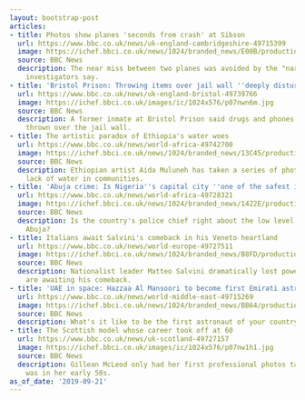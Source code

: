 ```yaml
---
layout: bootstrap-post
articles:
- title: Photos show planes 'seconds from crash' at Sibson
  url: https://www.bbc.co.uk/news/uk-england-cambridgeshire-49715399
  image: https://ichef.bbci.co.uk/news/1024/branded_news/E00B/production/_108855375_91c9a74b-d2a4-4a9e-aca8-96c8908ec6c0.jpg
  source: BBC News
  description: The near miss between two planes was avoided by the "narrowest margin",
    investigators say.
- title: 'Bristol Prison: Throwing items over jail wall ''deeply disturbing'''
  url: https://www.bbc.co.uk/news/uk-england-bristol-49739766
  image: https://ichef.bbci.co.uk/images/ic/1024x576/p07nwn6m.jpg
  source: BBC News
  description: A former inmate at Bristol Prison said drugs and phones were often
    thrown over the jail wall.
- title: The artistic paradox of Ethiopia's water woes
  url: https://www.bbc.co.uk/news/world-africa-49742700
  image: https://ichef.bbci.co.uk/news/1024/branded_news/13C45/production/_108856908_med164_600px6.jpg
  source: BBC News
  description: Ethiopian artist Aida Muluneh has taken a series of photos about the
    lack of water in communities.
- title: 'Abuja crime: Is Nigeria''s capital city ''one of the safest in the world''?'
  url: https://www.bbc.co.uk/news/world-africa-49728321
  image: https://ichef.bbci.co.uk/news/1024/branded_news/1422E/production/_108887428_nigeria-v2-realitycheck_quoteverdict_new.jpg
  source: BBC News
  description: Is the country's police chief right about the low level of crime in
    Abuja?
- title: Italians await Salvini's comeback in his Veneto heartland
  url: https://www.bbc.co.uk/news/world-europe-49727511
  image: https://ichef.bbci.co.uk/news/1024/branded_news/B8FD/production/_108875374_056141575-1.jpg
  source: BBC News
  description: Nationalist leader Matteo Salvini dramatically lost power but his supporters
    are awaiting his comeback.
- title: 'UAE in space: Hazzaa Al Mansoori to become first Emirati astronaut'
  url: https://www.bbc.co.uk/news/world-middle-east-49715269
  image: https://ichef.bbci.co.uk/news/1024/branded_news/BB64/production/_108827974_16ef86cd-4a87-4a37-9c88-6e62c9bb346f.jpg
  source: BBC News
  description: What's it like to be the first astronaut of your country?
- title: The Scottish model whose career took off at 60
  url: https://www.bbc.co.uk/news/uk-scotland-49727157
  image: https://ichef.bbci.co.uk/images/ic/1024x576/p07nw1h1.jpg
  source: BBC News
  description: Gillean McLeod only had her first professional photos taken when she
    was in her early 50s.
as_of_date: '2019-09-21'
---
```


